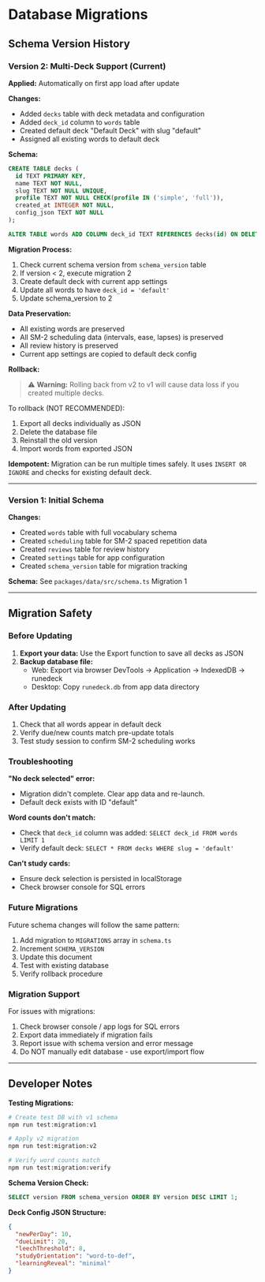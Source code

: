 # Database Migrations

## Schema Version History

### Version 2: Multi-Deck Support (Current)

**Applied:** Automatically on first app load after update

**Changes:**
- Added `decks` table with deck metadata and configuration
- Added `deck_id` column to `words` table
- Created default deck "Default Deck" with slug "default"
- Assigned all existing words to default deck

**Schema:**
```sql
CREATE TABLE decks (
  id TEXT PRIMARY KEY,
  name TEXT NOT NULL,
  slug TEXT NOT NULL UNIQUE,
  profile TEXT NOT NULL CHECK(profile IN ('simple', 'full')),
  created_at INTEGER NOT NULL,
  config_json TEXT NOT NULL
);

ALTER TABLE words ADD COLUMN deck_id TEXT REFERENCES decks(id) ON DELETE CASCADE;
```

**Migration Process:**
1. Check current schema version from `schema_version` table
2. If version < 2, execute migration 2
3. Create default deck with current app settings
4. Update all words to have `deck_id = 'default'`
5. Update schema_version to 2

**Data Preservation:**
- All existing words are preserved
- All SM-2 scheduling data (intervals, ease, lapses) is preserved
- All review history is preserved
- Current app settings are copied to default deck config

**Rollback:**
> ⚠️ **Warning:** Rolling back from v2 to v1 will cause data loss if you created multiple decks.

To rollback (NOT RECOMMENDED):
1. Export all decks individually as JSON
2. Delete the database file
3. Reinstall the old version
4. Import words from exported JSON

**Idempotent:** Migration can be run multiple times safely. It uses `INSERT OR IGNORE` and checks for existing default deck.

---

### Version 1: Initial Schema

**Changes:**
- Created `words` table with full vocabulary schema
- Created `scheduling` table for SM-2 spaced repetition data
- Created `reviews` table for review history
- Created `settings` table for app configuration
- Created `schema_version` table for migration tracking

**Schema:** See `packages/data/src/schema.ts` Migration 1

---

## Migration Safety

### Before Updating
1. **Export your data:** Use the Export function to save all decks as JSON
2. **Backup database file:**
   - Web: Export via browser DevTools → Application → IndexedDB → runedeck
   - Desktop: Copy `runedeck.db` from app data directory

### After Updating
1. Check that all words appear in default deck
2. Verify due/new counts match pre-update totals
3. Test study session to confirm SM-2 scheduling works

### Troubleshooting

**"No deck selected" error:**
- Migration didn't complete. Clear app data and re-launch.
- Default deck exists with ID "default"

**Word counts don't match:**
- Check that `deck_id` column was added: `SELECT deck_id FROM words LIMIT 1`
- Verify default deck: `SELECT * FROM decks WHERE slug = 'default'`

**Can't study cards:**
- Ensure deck selection is persisted in localStorage
- Check browser console for SQL errors

### Future Migrations

Future schema changes will follow the same pattern:
1. Add migration to `MIGRATIONS` array in `schema.ts`
2. Increment `SCHEMA_VERSION`
3. Update this document
4. Test with existing database
5. Verify rollback procedure

### Migration Support

For issues with migrations:
1. Check browser console / app logs for SQL errors
2. Export data immediately if migration fails
3. Report issue with schema version and error message
4. Do NOT manually edit database - use export/import flow

---

## Developer Notes

**Testing Migrations:**
```bash
# Create test DB with v1 schema
npm run test:migration:v1

# Apply v2 migration
npm run test:migration:v2

# Verify word counts match
npm run test:migration:verify
```

**Schema Version Check:**
```sql
SELECT version FROM schema_version ORDER BY version DESC LIMIT 1;
```

**Deck Config JSON Structure:**
```json
{
  "newPerDay": 10,
  "dueLimit": 20,
  "leechThreshold": 8,
  "studyOrientation": "word-to-def",
  "learningReveal": "minimal"
}
```
